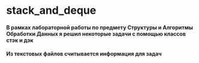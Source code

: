 # stack_and_deque
#### В рамках лабораторной работы по предмету Структуры и Алгоритмы Обработки Данных я решил некоторые задачи с помощью классов стэк и дэк
#### Из текстовых файлов считывается информация для задач
